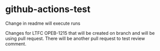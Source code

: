 # github-actions-test

Change in readme will execute runs

Changes for LTFC OPEB-1215 that will be created on branch and will be using pull request. There will be another pull request to test review comment. 